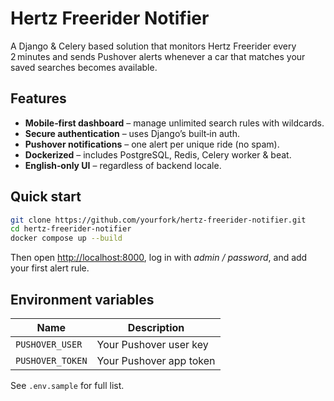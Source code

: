 # Hertz Freerider Notifier

A Django & Celery based solution that monitors Hertz Freerider every 2 minutes and sends Pushover alerts whenever a car that matches your saved searches becomes available.

## Features

* **Mobile‑first dashboard** – manage unlimited search rules with wildcards.
* **Secure authentication** – uses Django’s built‑in auth.
* **Pushover notifications** – one alert per unique ride (no spam).
* **Dockerized** – includes PostgreSQL, Redis, Celery worker & beat.
* **English‑only UI** – regardless of backend locale.

## Quick start

```bash
git clone https://github.com/yourfork/hertz-freerider-notifier.git
cd hertz-freerider-notifier
docker compose up --build
```

Then open <http://localhost:8000>, log in with *admin / password*, and add your first alert rule.

## Environment variables

| Name | Description |
| ---- | ----------- |
| `PUSHOVER_USER` | Your Pushover user key |
| `PUSHOVER_TOKEN` | Your Pushover app token |

See `.env.sample` for full list.

